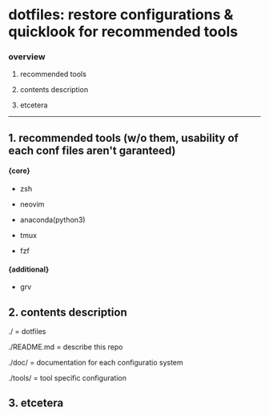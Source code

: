 # dotfiles: restore configurations & quicklook for recommended tools

### overview

1. recommended tools

2. contents description

3. etcetera

---

## 1. recommended tools (w/o them, usability of each conf files aren't garanteed)

#### {core}

* zsh

* neovim

* anaconda(python3)

* tmux

* fzf

#### {additional}

* grv

## 2. contents description

./	= dotfiles

./README.md	= describe this repo

./doc/	= documentation for each configuratio system

./tools/	= tool specific configuration

## 3. etcetera
